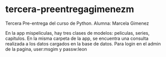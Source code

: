 # tercera-preentregagimenezm
Tercera Pre-entrega del curso de Python. Alumna: Marcela Gimenez

En la app mispeliculas, hay tres clases de modelos: peliculas, series, capítulos.
En la misma carpeta de la app, se encuentra una consulta realizada a los datos cargados en la base de datos.
Para login en el admin de la pagina, user:msgim y passw:leon

